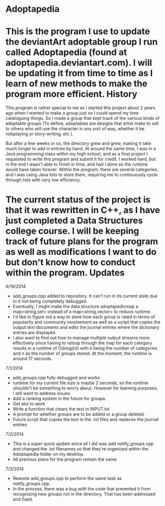 Adoptapedia
===========
This is the program I use to update the deviantArt adoptable group I run called Adoptapedia (found at adoptapedia.deviantart.com). I will be updating it from time to time as I learn of new methods to make the program more efficient.
History
===========
This program is rather special to me as I started this project about 2 years ago when I wanted to make a group just so I could spend my time cataloguing things. So I made a group that kept track of the various kinds of adoptable groups (To define, adoptables are designs that artist make to sell to others who will use the character in any sort of way, whether it be roleplaying or story-writing, etc.).

But after a few weeks or so, the directory grew and grew, making it take much longer to add in entries by hand. At around the same time, I was in a Java programming class within my high school, and as a final project I requested to write this program and submit it for credit. I worked hard, but in the end I wasn't able to finish in time, and had I done so the runtime would have taken forever. Within the program, there are several categories, and I was using Java lists to store them, requiring me to continuously cycle through lists with very low efficiency.

The current status of the project is that it was rewritten in C++, as I have just completed a Data Structures college course. I will be keeping track of future plans for the program as well as modifications I want to do but don't know how to conduct within the program.
Updates
===========
6/19/2014
- add_groups.cpp added to repository. It can't run in its current state due to it not being completely debugged.
- Eventually, I might make the data structure adoptapedicmap a map<string,set<int>> instead of a map<string,vector<int>> to reduce runtime.
- I'd like to figure out a way to store how each group is rated in terms of popularity and community involvement as well as a script that copies the output text documents and edits the journal entries where the dictionary entries are displayed.
- I also want to find out how to manage multiple output streams more effectively since having to reloop through the map for each category results in a runtime of O(klog(n)) with k being the number of categories and n as the number of groups stored. At the moment, the runtime is around 17 seconds.

7/1/2014
- add_groups.cpp fully debugged and works
- runtime for my current file size is maybe 2 seconds, so the runtime shouldn't be something to worry about. However for learning purposes, I still want to address issues.
- Add a ranking system in the future for groups.
- Get atoi to work
- Write a function that clears the text in INPUT.txt
- A prompt for whether groups are to be added or a group deleted.
- Future script that copies the text in the .txt files and replaces the journal entries

7/2/2014
- This is a super quick update since all I did was add notify_groups.cpp and changed the .txt filenames so that they're organized within the Adoptapedia folder on my desktop.
- All previous plans for the program remain the same.

7/3/2014
- Rewrote add_groups.cpp to perform the same task as notify_groups.cpp.
- In the process, there was a bug with the code that prevented it from recognizing new groups not in the directory. That has been addressed and fixed.
